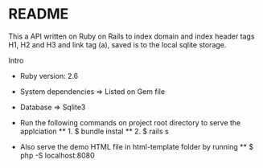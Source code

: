 # README

This a API written on Ruby on Rails to index domain and index header tags H1, H2 and H3 and link tag (a), saved is to the local sqlite storage.  

Intro

* Ruby version: 2.6

* System dependencies => Listed on Gem file

* Database => Sqlite3

* Run the following commands on project root directory to serve the applciation
** 1. $ bundle instal
** 2. $ rails s

* Also serve the demo HTML file in html-template folder by running
** $ php -S localhost:8080

